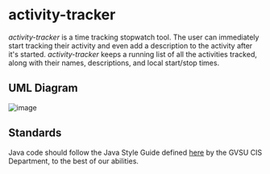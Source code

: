 # activity-tracker

*activity-tracker* is a time tracking stopwatch tool. The user can immediately start tracking their activity and even add a description to the activity after it's started. *activity-tracker* keeps a running list of all the activities tracked, along with their names, descriptions, and local start/stop times.

## UML Diagram
![image](https://user-images.githubusercontent.com/45302428/101529690-e6fd4880-395e-11eb-9c46-64e781e1a0c4.png)

## Standards
Java code should follow the Java Style Guide defined [here](https://www.cis.gvsu.edu/java-coding-style-guide/) by the GVSU CIS Department, to the best of our abilities.
